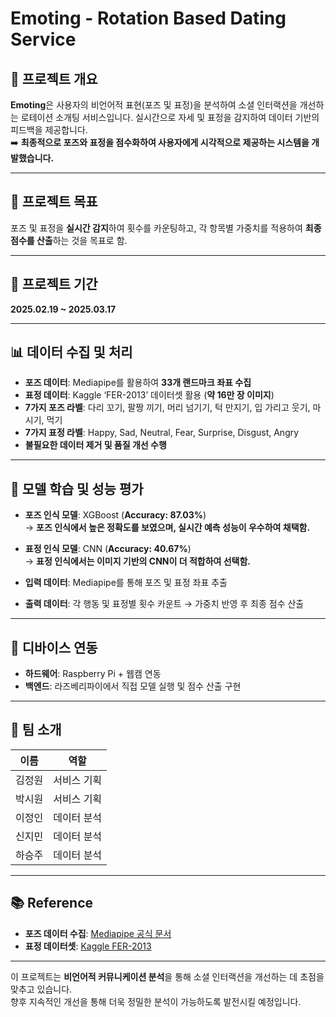 # Emoting - Rotation Based Dating Service

## 📌 프로젝트 개요
**Emoting**은 사용자의 비언어적 표현(포즈 및 표정)을 분석하여 소셜 인터랙션을 개선하는 로테이션 소개팅 서비스입니다. 실시간으로 자세 및 표정을 감지하여 데이터 기반의 피드백을 제공합니다.  
➡️ **최종적으로 포즈와 표정을 점수화하여 사용자에게 시각적으로 제공하는 시스템을 개발했습니다.**

---

## 🎯 프로젝트 목표
포즈 및 표정을 **실시간 감지**하여 횟수를 카운팅하고, 각 항목별 가중치를 적용하여 **최종 점수를 산출**하는 것을 목표로 함.

---

## 📅 프로젝트 기간
**2025.02.19 ~ 2025.03.17**

---

## 📊 데이터 수집 및 처리
- **포즈 데이터**: Mediapipe를 활용하여 **33개 랜드마크 좌표 수집**  
- **표정 데이터**: Kaggle ‘FER-2013’ 데이터셋 활용 (**약 16만 장 이미지**)  
- **7가지 포즈 라벨**: 다리 꼬기, 팔짱 끼기, 머리 넘기기, 턱 만지기, 입 가리고 웃기, 마시기, 먹기  
- **7가지 표정 라벨**: Happy, Sad, Neutral, Fear, Surprise, Disgust, Angry  
- **불필요한 데이터 제거 및 품질 개선 수행**

---

## 🤖 모델 학습 및 성능 평가
- **포즈 인식 모델**: XGBoost (**Accuracy: 87.03%**)  
  → **포즈 인식에서 높은 정확도를 보였으며, 실시간 예측 성능이 우수하여 채택함.**  

- **표정 인식 모델**: CNN (**Accuracy: 40.67%**)  
  → **표정 인식에서는 이미지 기반의 CNN이 더 적합하여 선택함.**  

- **입력 데이터**: Mediapipe를 통해 포즈 및 표정 좌표 추출  
- **출력 데이터**: 각 행동 및 표정별 횟수 카운트 → 가중치 반영 후 최종 점수 산출  

---

## 📡 디바이스 연동
- **하드웨어**: Raspberry Pi + 웹캠 연동  
- **백엔드**: 라즈베리파이에서 직접 모델 실행 및 점수 산출 구현  

---

## 👥 팀 소개
| 이름   | 역할        |
|--------|------------|
| 김정원 | 서비스 기획 |
| 박시원 | 서비스 기획 |
| 이정인 | 데이터 분석 |
| 신지민 | 데이터 분석 |
| 하승주 | 데이터 분석 |

---

## 📚 Reference
- **포즈 데이터 수집**: [Mediapipe 공식 문서](https://developers.google.com/mediapipe)  
- **표정 데이터셋**: [Kaggle FER-2013](https://www.kaggle.com/datasets/msambare/fer2013)  

---

이 프로젝트는 **비언어적 커뮤니케이션 분석**을 통해 소셜 인터랙션을 개선하는 데 초점을 맞추고 있습니다.  
향후 지속적인 개선을 통해 더욱 정밀한 분석이 가능하도록 발전시킬 예정입니다.

